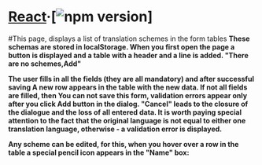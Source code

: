 # [React](https://reactjs.org/)&middot;[![npm version](https://img.shields.io/npm/v/react.svg?style=flat)]
#This page, displays a list of translation schemes in the form tables
  **These schemas are stored in localStorage. When you first open the page a button is displayed and a table with a header and a line is added. "There are no schemes,Add"**
  
  **The user fills in all the fields (they are all mandatory) and after successful saving
    A new row appears in the table with the new data. If not all fields are filled, then
    You can not save this form, validation errors appear only after you click
    Add button in the dialog. "Cancel" leads to the closure of the dialogue and the loss of all
    entered data. It is worth paying special attention to the fact that the original language is not equal to either
    one translation language, otherwise - a validation error is displayed.**
  
  **Any scheme can be edited, for this, when you hover over a row in the table
    a special pencil icon appears in the "Name" box:**
    
  ##
    
  